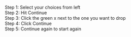 Step 1: Select your choices from left <br>
Step 2: Hit Continue <br>
Step 3: Click the green x next to the one you want to drop <br>
Step 4: Click Continue <br>
Step 5: Continue again to start again
